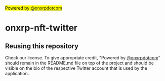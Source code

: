 <mark>Powered by [@onxrpdotcom](https://onxrp.com/)</mark>

# onxrp-nft-twitter

## Reusing this repository

Check our license. To give appropriate credit, "Powered by [@onxrpdotcom](https://onxrp.com/)" should remain in the README.md file on top of the project and should be visible on the bio of the respective Twitter account that is used by the application.
